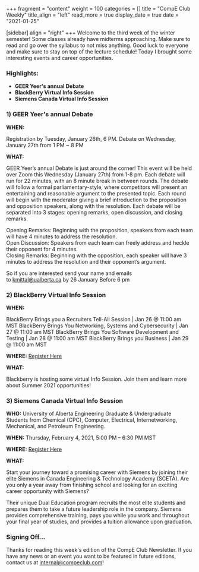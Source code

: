 +++
fragment = "content"
weight = 100
categories = []
title = "CompE Club Weekly"
title_align = "left"
read_more = true
display_date = true
date = "2021-01-25"

[sidebar]
align = "right"
+++
Welcome to the third week of the winter semester! Some classes already have midterms approaching. Make sure to read and go over the syllabus to not miss anything. Good luck to everyone and make sure to stay on top of the lecture schedule! Today I brought some interesting events and career opportunities.
<br/>

### Highlights:

* **GEER Yeer's annual Debate**
* **BlackBerry Virtual Info Session**
* **Siemens Canada Virtual Info Session**
  <br/>

### 1)  **GEER Yeer's annual Debate**

**WHEN:** 

Registration by Tuesday, January 26th, 6 PM. Debate on Wednesday, January 27th from 1 PM ~ 8 PM

**WHAT:** 

GEER Yeer’s annual Debate is just around the corner! This event will be held over Zoom this Wednesday (January 27th) from 1-8 pm. Each debate will run for 22 minutes, with an 8 minute break in between rounds. The debate will follow a formal parliamentary-style, where competitors will present an entertaining and reasonable argument to the presented topic. Each round will begin with the moderator giving a brief introduction to the proposition and opposition speakers, along with the resolution. Each debate will be separated into 3 stages: opening remarks, open discussion, and closing remarks.

Opening Remarks: Beginning with the proposition, speakers from each team will have 4 minutes to address the resolution.\
Open Discussion: Speakers from each team can freely address and heckle their opponent for 4 minutes.\
Closing Remarks: Beginning with the opposition, each speaker will have 3 minutes to address the resolution and their opponent’s argument.

So if you are interested send your name and emails to [kmittal@ualberta.ca](mailto:kmittal@ualberta.ca) by 26 January Before 6 pm
<br/>

### 2)  BlackBerry Virtual Info Session

**WHEN:**

BlackBerry Brings you a Recruiters Tell-All Session | Jan 26 @ 11:00 am MST
BlackBerry Brings You Networking, Systems and Cybersecurity | Jan 27 @ 11:00 am MST
BlackBerry Brings You Software Development and Testing | Jan 28 @ 11:00 am MST
BlackBerry Brings you Business | Jan 29 @ 11:00 am MST

**WHERE:** [Register Here](https://www.blackberry.com/us/en/company/careers/students/job-fair)

**WHAT:** 

Blackberry is hosting some virtual Info Session. Join them and learn more about Summer 2021 opportunities!
<br/>

### 3)  Siemens Canada Virtual Info Session

**WHO:** University of Alberta Engineering Graduate & Undergraduate Students from Chemical (CPC), Computer, Electrical, Internetworking, Mechanical, and Petroleum Engineering.

**WHEN:**  Thursday, February 4, 2021, 5:00 PM – 6:30 PM MST

**WHERE:** [Register Here](https://www.eventbrite.ca/e/siemens-canada-sceta-information-session-registration-137846660071)

**WHAT:** 

Start your journey toward a promising career with Siemens by joining their elite Siemens in Canada Engineering & Technology Academy (SCETA). Are you only a year away from finishing school and looking for an exciting career opportunity with Siemens?

Their unique Dual Education program recruits the most elite students and prepares them to take a future leadership role in the company. Siemens provides comprehensive training, pays you while you work and throughout your final year of studies, and provides a tuition allowance upon graduation.
<br/>

### Signing Off...

Thanks for reading this week's edition of the CompE Club Newsletter.  If you have any news or an event you want to be featured in future editions, contact us at [internal@compeclub.com](mailto:internal@compeclub.com)!